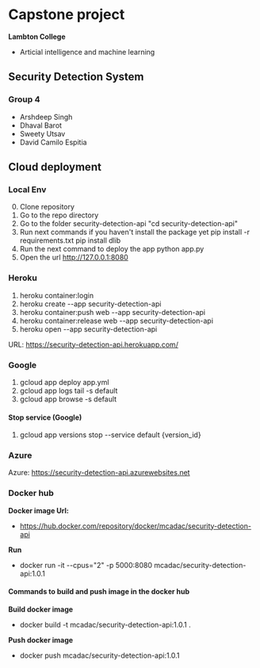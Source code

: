 # Capstone project

**Lambton College**
- Articial intelligence and machine learning

## Security Detection System

### Group 4
- Arshdeep Singh
- Dhaval Barot
- Sweety Utsav
- David Camilo Espitia

## Cloud deployment

### Local Env
0. Clone repository
1. Go to the repo directory
2. Go to the folder security-detection-api  "cd security-detection-api"
3. Run next commands if you haven't install the package yet
    pip install -r requirements.txt
    pip install dlib
4. Run the next command to deploy the app
    python app.py
5. Open the url http://127.0.0.1:8080

### Heroku
1. heroku container:login
2. heroku create --app security-detection-api 
3. heroku container:push web --app security-detection-api
4. heroku container:release web --app security-detection-api
5. heroku open --app security-detection-api

URL: https://security-detection-api.herokuapp.com/

### Google
1. gcloud app deploy app.yml
2. gcloud app logs tail -s default
3. gcloud app browse -s default

#### Stop service (Google)
1. gcloud app versions stop --service default {version_id}

### Azure
Azure: https://security-detection-api.azurewebsites.net

### Docker hub
**Docker image Url:** 
- https://hub.docker.com/repository/docker/mcadac/security-detection-api
 
**Run**
- docker run -it --cpus="2" -p 5000:8080 mcadac/security-detection-api:1.0.1

#### Commands to build and push image in the docker hub
**Build docker image**
- docker build -t mcadac/security-detection-api:1.0.1 .

**Push docker image**
- docker push mcadac/security-detection-api:1.0.1
